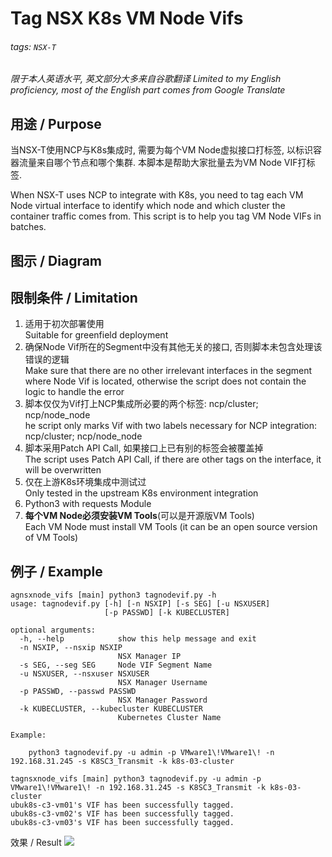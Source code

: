 # Tag NSX K8s VM Node Vifs
###### tags: `NSX-T`
*限于本人英语水平, 英文部分大多来自谷歌翻译
Limited to my English proficiency, most of the English part comes from Google Translate*

## 用途 / Purpose
当NSX-T使用NCP与K8s集成时, 需要为每个VM Node虚拟接口打标签, 以标识容器流量来自哪个节点和哪个集群. 本脚本是帮助大家批量去为VM Node VIF打标签.

When NSX-T uses NCP to integrate with K8s, you need to tag each VM Node virtual interface to identify which node and which cluster the container traffic comes from. This script is to help you tag VM Node VIFs in batches.

## 图示 / Diagram

## 限制条件 / Limitation
1. 适用于初次部署使用<br>Suitable for greenfield deployment
2. 确保Node Vif所在的Segment中没有其他无关的接口, 否则脚本未包含处理该错误的逻辑<br>Make sure that there are no other irrelevant interfaces in the segment where Node Vif is located, otherwise the script does not contain the logic to handle the error
3. 脚本仅仅为Vif打上NCP集成所必要的两个标签: ncp/cluster; ncp/node_node<br>he script only marks Vif with two labels necessary for NCP integration: ncp/cluster; ncp/node_node
4. 脚本采用Patch API Call, 如果接口上已有别的标签会被覆盖掉<br>The script uses Patch API Call, if there are other tags on the interface, it will be overwritten
5. 仅在上游K8s环境集成中测试过<br>Only tested in the upstream K8s environment integration
6. Python3 with requests Module
7. **每个VM Node必须安装VM Tools**(可以是开源版VM Tools)<br>Each VM Node must install VM Tools (it can be an open source version of VM Tools)

## 例子 / Example
```
agnsxnode_vifs [main] python3 tagnodevif.py -h
usage: tagnodevif.py [-h] [-n NSXIP] [-s SEG] [-u NSXUSER]
                     [-p PASSWD] [-k KUBECLUSTER]

optional arguments:
  -h, --help            show this help message and exit
  -n NSXIP, --nsxip NSXIP
                        NSX Manager IP
  -s SEG, --seg SEG     Node VIF Segment Name
  -u NSXUSER, --nsxuser NSXUSER
                        NSX Manager Username
  -p PASSWD, --passwd PASSWD
                        NSX Manager Password
  -k KUBECLUSTER, --kubecluster KUBECLUSTER
                        Kubernetes Cluster Name

Example:

    python3 tagnodevif.py -u admin -p VMware1\!VMware1\! -n 192.168.31.245 -s K8SC3_Transmit -k k8s-03-cluster
```
```
tagnsxnode_vifs [main] python3 tagnodevif.py -u admin -p VMware1\!VMware1\! -n 192.168.31.245 -s K8SC3_Transmit -k k8s-03-cluster
ubuk8s-c3-vm01's VIF has been successfully tagged.
ubuk8s-c3-vm02's VIF has been successfully tagged.
ubuk8s-c3-vm03's VIF has been successfully tagged.
```
效果 / Result
![](https://i.imgur.com/6kMdTlP.png)
